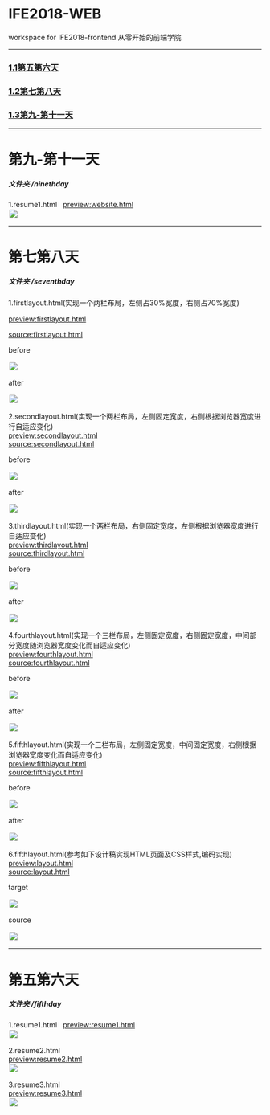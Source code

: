# IFE2018-WEB
workspace for IFE2018-frontend
从零开始的前端学院  
***

### [1.1第五第六天](#fifthday)  

### [1.2第七第八天](#seventhday) 

### [1.3第九-第十一天](#ninethday) 





***   
<a id="ninethday"></a>  

# 第九-第十一天

##### 文件夹 /ninethday  

1.resume1.html  
<a href="http://htmlpreview.github.com/?https://github.com/azcvcza/IFE2018-WEB/blob/master/ninethday/website.html">preview:website.html</a>  
<img src="https://github.com/azcvcza/IFE2018-WEB/blob/master/ninethday/website.html"  hspace="2" vspace="2">

***  

<a id="seventhday"></a>   

# 第七第八天  

##### 文件夹 /seventhday  

 

1.firstlayout.html(实现一个两栏布局，左侧占30%宽度，右侧占70%宽度)  

<a href="http://htmlpreview.github.com/?https://github.com/azcvcza/IFE2018-WEB/blob/master/seventhday/firstlayout.html">preview:firstlayout.html</a>  

<a href="https://github.com/azcvcza/IFE2018-WEB/blob/master/seventhday/firstlayout.html">source:firstlayout.html</a>  

before


<img src="https://github.com/azcvcza/IFE2018-WEB/blob/master/img/7_firstlayout1.png"  hspace="2" vspace="2"> 

after 

<img src="https://github.com/azcvcza/IFE2018-WEB/blob/master/img/7_firstlayout2.png"  hspace="2" vspace="2">  


2.secondlayout.html(实现一个两栏布局，左侧固定宽度，右侧根据浏览器宽度进行自适应变化)  
<a href="http://htmlpreview.github.com/?https://github.com/azcvcza/IFE2018-WEB/blob/master/seventhday/secondlayout.html">preview:secondlayout.html</a>  
<a href="https://github.com/azcvcza/IFE2018-WEB/blob/master/seventhday/secondlayout.html">source:secondlayout.html</a>  

before


<img src="https://github.com/azcvcza/IFE2018-WEB/blob/master/img/7_secondlayout1.png"  hspace="2" vspace="2"> 

after 

<img src="https://github.com/azcvcza/IFE2018-WEB/blob/master/img/7_secondlayout2.png"  hspace="2" vspace="2">  


3.thirdlayout.html(实现一个两栏布局，右侧固定宽度，左侧根据浏览器宽度进行自适应变化)  
<a href="http://htmlpreview.github.com/?https://github.com/azcvcza/IFE2018-WEB/blob/master/seventhday/thirdlayout.html">preview:thirdlayout.html</a>  
<a href="https://github.com/azcvcza/IFE2018-WEB/blob/master/seventhday/thirdlayout.html">source:thirdlayout.html</a>  


before


<img src="https://github.com/azcvcza/IFE2018-WEB/blob/master/img/7_thirdlayout1.png"  hspace="2" vspace="2"> 

after 

<img src="https://github.com/azcvcza/IFE2018-WEB/blob/master/img/7_thirdlayout2.png"  hspace="2" vspace="2">  

4.fourthlayout.html(实现一个三栏布局，左侧固定宽度，右侧固定宽度，中间部分宽度随浏览器宽度变化而自适应变化)  
<a href="http://htmlpreview.github.com/?https://github.com/azcvcza/IFE2018-WEB/blob/master/seventhday/fourthlayout.html">preview:fourthlayout.html</a>  
<a href="https://github.com/azcvcza/IFE2018-WEB/blob/master/seventhday/fourthlayout.html">source:fourthlayout.html</a>  


before


<img src="https://github.com/azcvcza/IFE2018-WEB/blob/master/img/7_fourthlayout1.png"  hspace="2" vspace="2"> 

after 

<img src="https://github.com/azcvcza/IFE2018-WEB/blob/master/img/7_fourthlayout2.png"  hspace="2" vspace="2">  


5.fifthlayout.html(实现一个三栏布局，左侧固定宽度，中间固定宽度，右侧根据浏览器宽度变化而自适应变化)  
<a href="http://htmlpreview.github.com/?https://github.com/azcvcza/IFE2018-WEB/blob/master/seventhday/fifthlayout.html">preview:fifthlayout.html</a>  
<a href="https://github.com/azcvcza/IFE2018-WEB/blob/master/seventhday/fifthlayout.html">source:fifthlayout.html</a>  


before


<img src="https://github.com/azcvcza/IFE2018-WEB/blob/master/img/7_fifthlayout1.png"  hspace="2" vspace="2"> 

after 

<img src="https://github.com/azcvcza/IFE2018-WEB/blob/master/img/7_fifthlayout2.png"  hspace="2" vspace="2">  


6.fifthlayout.html(参考如下设计稿实现HTML页面及CSS样式,编码实现)  
<a href="http://htmlpreview.github.com/?https://github.com/azcvcza/IFE2018-WEB/blob/master/seventhday/layout.html">preview:layout.html</a>  
<a href="https://github.com/azcvcza/IFE2018-WEB/blob/master/seventhday/layout.html">source:layout.html</a>  


target


<img src="https://github.com/azcvcza/IFE2018-WEB/blob/master/seventhday/ife%E4%BB%BB%E5%8A%A1%E5%9B%BE.png"  hspace="2" vspace="2"> 

source 

<img src="https://github.com/azcvcza/IFE2018-WEB/blob/master/img/7_layout.png"  hspace="2" vspace="2">  




***   
<a id="fifthday"></a>  

# 第五第六天

##### 文件夹 /fifthday  

1.resume1.html  
<a href="http://htmlpreview.github.com/?https://github.com/azcvcza/IFE2018-WEB/blob/master/fifthday/resume1.html">preview:resume1.html</a>  
<img src="https://github.com/azcvcza/IFE2018-WEB/blob/master/img/resume1.png"  hspace="2" vspace="2">

2.resume2.html  
<a href="http://htmlpreview.github.com/?https://github.com/azcvcza/IFE2018-WEB/blob/master/fifthday/resume2.html">preview:resume2.html</a>  
<img src="https://github.com/azcvcza/IFE2018-WEB/blob/master/img/resume2.png"  hspace="2" vspace="2">  

3.resume3.html  
<a href="http://htmlpreview.github.com/?https://github.com/azcvcza/IFE2018-WEB/blob/master/fifthday/resume3.html">preview:resume3.html</a>  
<img src="https://github.com/azcvcza/IFE2018-WEB/blob/master/img/resume3.png"  hspace="2" vspace="2">

